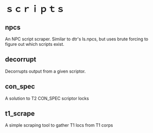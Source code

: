 # ｓｃｒｉｐｔｓ

## npcs
An NPC script scraper. Similar to dtr's ls.npcs, but uses brute forcing to figure out which scripts exist.

## decorrupt
Decorrupts output from a given scriptor.

## con_spec
A solution to T2 CON_SPEC scriptor locks

## t1_scrape
A simple scraping tool to gather T1 locs from T1 corps
